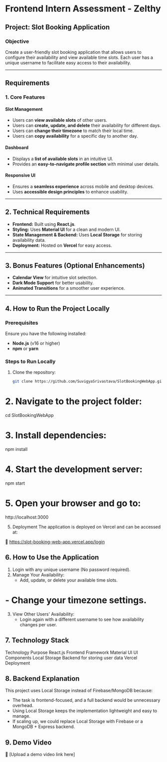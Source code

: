 # Frontend Intern Assessment - Zelthy

## **Project: Slot Booking Application**

### **Objective**
Create a user-friendly slot booking application that allows users to configure their availability and view available time slots. Each user has a unique username to facilitate easy access to their availability.

---

## **Requirements**

### **1. Core Features**
#### **Slot Management**
- Users can **view available slots** of other users.
- Users can **create, update, and delete** their availability for different days.
- Users can **change their timezone** to match their local time.
- Users can **copy availability** for a specific day to another day.

#### **Dashboard**
- Displays a **list of available slots** in an intuitive UI.
- Provides an **easy-to-navigate profile section** with minimal user details.

#### **Responsive UI**
- Ensures a **seamless experience** across mobile and desktop devices.
- Uses **accessible design principles** to enhance usability.

---

## **2. Technical Requirements**
- **Frontend:** Built using **React.js**.
- **Styling:** Uses **Material UI** for a clean and modern UI.
- **State Management & Backend:** Uses **Local Storage** for storing availability data.
- **Deployment:** Hosted on **Vercel** for easy access.

---

## **3. Bonus Features (Optional Enhancements)**
- **Calendar View** for intuitive slot selection.
- **Dark Mode Support** for better usability.
- **Animated Transitions** for a smoother user experience.

---

## **4. How to Run the Project Locally**
### **Prerequisites**
Ensure you have the following installed:
- **Node.js** (v16 or higher)
- **npm** or **yarn**
  
### **Steps to Run Locally**
1. Clone the repository:
   ```bash
   git clone https://github.com/SuvigyaSrivastava/SlotBookingWebApp.git


# 2. Navigate to the project folder:
cd SlotBookingWebApp


# 3. Install dependencies:
npm install


# 4. Start the development server:
npm start

# 5. Open your browser and go to:
http://localhost:3000

5. Deployment
The application is deployed on Vercel and can be accessed at:

🔗 https://slot-booking-web-app.vercel.app/login


## 6. How to Use the Application

 1. Login with any unique username (No password required).
 2. Manage Your Availability:
    - Add, update, or delete your available time slots.
#   - Change your timezone settings.
 3. View Other Users' Availability:  
    - Login again with a different username to see how availability changes per user.


## 7. Technology Stack
Technology	Purpose
React.js	Frontend Framework
Material UI	UI Components
Local Storage	Backend for storing user data
Vercel	Deployment


 ## 8. Backend Explanation
This project uses Local Storage instead of Firebase/MongoDB because:


- The task is frontend-focused, and a full backend would be unnecessary overhead.
- Using Local Storage keeps the implementation lightweight and easy to manage.
 - If scaling up, we could replace Local Storage with Firebase or a MongoDB + Express backend.
## 9. Demo Video
📌 [Upload a demo video link here]




